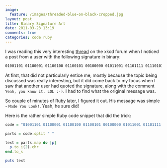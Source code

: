 ```yaml
---
image:
  feature: /images/threaded-blue-on-black-cropped.jpg
layout: post
title: Binary Signature Art
date: 2011-03-23 13:19
comments: true
categories: code ruby
---
```

I was reading this very interesting [thread](http://forums.xkcd.com/viewtopic.php?f=7&t=11765) on the xkcd forum when I noticed a post from a user with the following signature in binary:

```bash
01001101 01100001 01100100 01100101 00100000 01011001 01101111 01110101 00100000 01001100 01101111 01101111 01101011 00100001"
```

At first, that did not particularly entice me, mostly because the topic being discussed was really interesting, but it did come back to my focus when I saw that another user had quoted the signature, along with the comment `Yeah, you know it. LOL :-)`. I had to find what the original message was.

So couple of minutes of Ruby later, I figured it out. His message was simple - `Made You Look!`. Yeah, he sure did!

Here is the rather simple Ruby code snippet that did the trick:

```ruby
code = "01001101 01100001 01100100 01100101 00100000 01011001 01101111 01110101 00100000 01001100 01101111 01101111 01101011 00100001"

parts = code.split " "

text = parts.map do |p|
  p.to_i(2).chr
end.to_s

puts text
```
